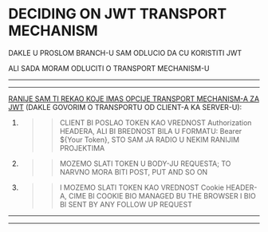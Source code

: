# DECIDING ON JWT TRANSPORT MECHANISM

DAKLE U PROSLOM BRANCH-U SAM ODLUCIO DA CU KORISTITI JWT

ALI SADA MORAM ODLUCITI O TRANSPORT MECHANISM-U

***
***

[RANIJE SAM TI REKAO KOJE IMAS OPCIJE TRANSPORT MECHANISM-A ZA JWT](https://github.com/Rade58/microticket/tree/2_AUTHENTICATION_STRATEGIES_n_OPTIONS#jwt) (DAKLE GOVORIM O TRANSPORTU OD CLIENT-A KA SERVER-U):

1. >> CLIENT BI POSLAO TOKEN KAO VREDNOST Authorization HEADERA, ALI BI BREDNOST BILA U FORMATU: Bearer ${Your Token}, STO SAM JA RADIO U NEKIM RANIJIM PROJEKTIMA

2. >> MOZEMO SLATI TOKEN U BODY-JU REQUESTA; TO NARVNO MORA BITI POST, PUT AND SO ON

3. >> I MOZEMO SLATI TOKEN KAO VREDNOST Cookie HEADER-A, CIME BI COOKIE BIO MANAGED BU THE BROWSER I BIO BI SENT BY ANY FOLLOW UP REQUEST

***
***


